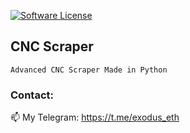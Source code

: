 [![Software License](https://img.shields.io/badge/license-MIT--3.0-brightgreen.svg?style=flat-square)](LICENSE)


## CNC Scraper

```
Advanced CNC Scraper Made in Python
```

<h3 align="left">Contact:</h3>

📫 My Telegram: https://t.me/exodus_eth
